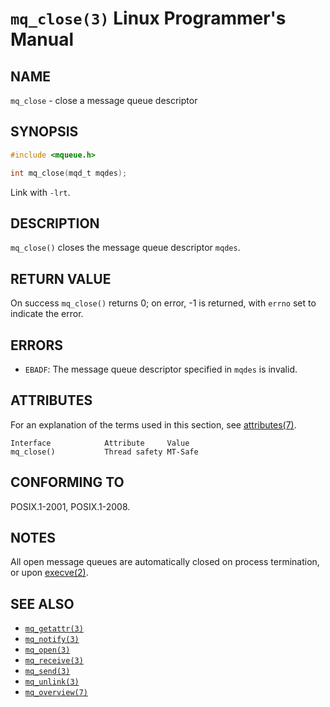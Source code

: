 # `mq_close(3)` Linux Programmer's Manual
## NAME
`mq_close` - close a message queue descriptor
## SYNOPSIS
```c
#include <mqueue.h>

int mq_close(mqd_t mqdes);
```
Link with `-lrt`.
## DESCRIPTION
`mq_close()` closes the message queue descriptor `mqdes`.
## RETURN VALUE
On success `mq_close()` returns 0; on error, -1 is returned, with `errno` set to indicate the error.
## ERRORS
- `EBADF`: The message queue descriptor specified in `mqdes` is invalid.
## ATTRIBUTES
For an explanation of the terms used in this section, see [attributes(7)](http://man7.org/linux/man-pages/man7/attributes.7.html).
```plaintext
Interface            Attribute     Value
mq_close()           Thread safety MT-Safe
```
## CONFORMING TO
POSIX.1-2001, POSIX.1-2008.
## NOTES
All open message queues are automatically closed on process termination, or upon [execve(2)](http://man7.org/linux/man-pages/man2/execve.2.html).
## SEE ALSO
- [`mq_getattr(3)`](http://man7.org/linux/man-pages/man3/mq_getattr.3.html)
- [`mq_notify(3)`](http://man7.org/linux/man-pages/man3/mq_notify.3.html)
- [`mq_open(3)`](http://man7.org/linux/man-pages/man3/mq_open.3.html)
- [`mq_receive(3)`](http://man7.org/linux/man-pages/man3/mq_receive.3.html)
- [`mq_send(3)`](http://man7.org/linux/man-pages/man3/mq_send.3.html)
- [`mq_unlink(3)`](http://man7.org/linux/man-pages/man3/mq_unlink.3.html)
- [`mq_overview(7)`](http://man7.org/linux/man-pages/man7/mq_overview.7.html)
